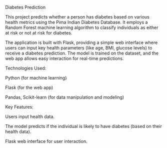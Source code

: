 Diabetes Prediction

This project predicts whether a person has diabetes based on various health metrics using the Pima Indian Diabetes Database. It employs a Random Forest machine learning algorithm to classify individuals as either at risk or not at risk for diabetes.

The application is built with Flask, providing a simple web interface where users can input key health parameters (like age, BMI, glucose levels) to receive a diabetes prediction. The model is trained on the dataset, and the web app allows easy interaction for real-time predictions.

Technologies Used:

Python (for machine learning)

Flask (for the web app)

Pandas, Scikit-learn (for data manipulation and modeling)

Key Features:

Users input health data.

The model predicts if the individual is likely to have diabetes (based on their health data).

Flask web interface for user interaction.
